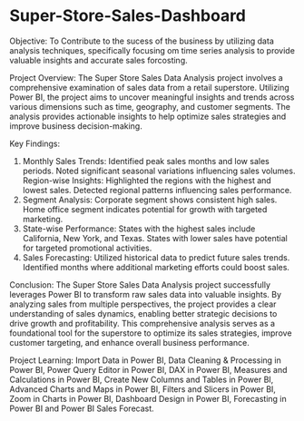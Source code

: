 # Super-Store-Sales-Dashboard
Objective:
To Contribute to the sucess of the business by utilizing data analysis techniques, specifically focusing om time
series analysis to provide valuable insights and accurate sales forcosting.

Project Overview:
The Super Store Sales Data Analysis project involves a comprehensive examination of sales data from a retail superstore. Utilizing Power BI, the project aims to uncover meaningful insights and trends across various dimensions such as time, geography, and customer segments. The analysis provides actionable insights to help optimize sales strategies and improve business decision-making.

Key Findings:
1. Monthly Sales Trends: Identified peak sales months and low sales periods.
Noted significant seasonal variations influencing sales volumes.
Region-wise Insights: Highlighted the regions with the highest and lowest sales. Detected regional patterns influencing sales performance.
2. Segment Analysis: Corporate segment shows consistent high sales.
Home office segment indicates potential for growth with targeted marketing.
3. State-wise Performance: States with the highest sales include California, New York, and Texas. States with lower sales have potential for targeted promotional activities.
4. Sales Forecasting: Utilized historical data to predict future sales trends.
Identified months where additional marketing efforts could boost sales.

Conclusion:
The Super Store Sales Data Analysis project successfully leverages Power BI to transform raw sales data into valuable insights. By analyzing sales from multiple perspectives, the project provides a clear understanding of sales dynamics, enabling better strategic decisions to drive growth and profitability. This comprehensive analysis serves as a foundational tool for the superstore to optimize its sales strategies, improve customer targeting, and enhance overall business performance.

Project Learning: Import Data in Power BI, Data Cleaning & Processing in Power BI, Power Query Editor in Power BI, DAX in Power BI, Measures and Calculations in Power BI, Create New Columns and Tables in Power BI, Advanced Charts and Maps in Power BI, Filters and Slicers in Power BI, Zoom in Charts in Power BI, Dashboard Design in Power BI, Forecasting in Power BI and Power BI Sales Forecast.

